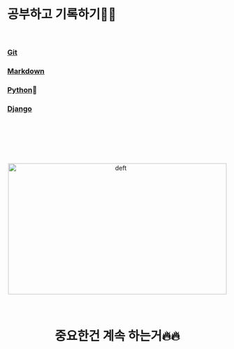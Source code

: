 # 공부하고 기록하기👨‍💻

 <br/>

### [Git](git/git.md)

### [Markdown](markdown/markdown.md)

### [Python](python/python.md)🐍

### [Django](django/%EA%B0%9C%EB%B0%9C%20%ED%99%98%EA%B2%BD%20%EC%84%A4%EC%A0%95%20%EA%B0%80%EC%9D%B4%EB%93%9C%207f398dc597764bd4a253a3183b51614a.md)

<br/><br/><br/><br/><br/>

<p align="center">
  <img src="https://images2.minutemediacdn.com/image/upload/c_crop,w_3000,h_1687,x_0,y_47/c_fill,w_1440,ar_16:9,f_auto,q_auto,g_auto/images/voltaxMediaLibrary/mmsport/theplayertribune/01gjbazqh8bct8vh6p5q.jpg" alt="deft" height="300" width="500"/>
  <br/>
  <br/>
  <br/>
  <h1 align="center">중요한건 계속 하는거🔥🔥</h1>
</p>
